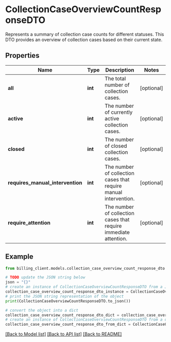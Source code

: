 # CollectionCaseOverviewCountResponseDTO

Represents a summary of collection case counts for different statuses.  This DTO provides an overview of collection cases based on their current state.

## Properties

Name | Type | Description | Notes
------------ | ------------- | ------------- | -------------
**all** | **int** | The total number of collection cases. | [optional] 
**active** | **int** | The number of currently active collection cases. | [optional] 
**closed** | **int** | The number of closed collection cases. | [optional] 
**requires_manual_intervention** | **int** | The number of collection cases that require manual intervention. | [optional] 
**require_attention** | **int** | The number of collection cases that require immediate attention. | [optional] 

## Example

```python
from billing_client.models.collection_case_overview_count_response_dto import CollectionCaseOverviewCountResponseDTO

# TODO update the JSON string below
json = "{}"
# create an instance of CollectionCaseOverviewCountResponseDTO from a JSON string
collection_case_overview_count_response_dto_instance = CollectionCaseOverviewCountResponseDTO.from_json(json)
# print the JSON string representation of the object
print(CollectionCaseOverviewCountResponseDTO.to_json())

# convert the object into a dict
collection_case_overview_count_response_dto_dict = collection_case_overview_count_response_dto_instance.to_dict()
# create an instance of CollectionCaseOverviewCountResponseDTO from a dict
collection_case_overview_count_response_dto_from_dict = CollectionCaseOverviewCountResponseDTO.from_dict(collection_case_overview_count_response_dto_dict)
```
[[Back to Model list]](../README.md#documentation-for-models) [[Back to API list]](../README.md#documentation-for-api-endpoints) [[Back to README]](../README.md)


